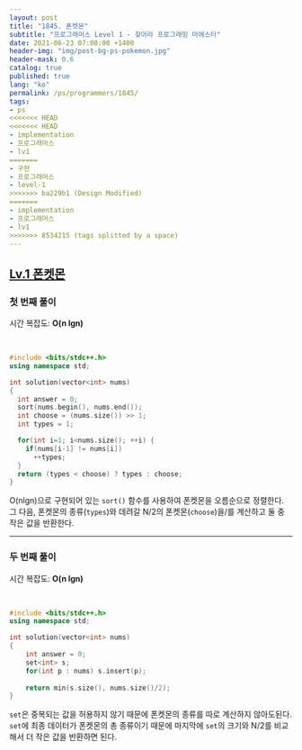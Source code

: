 ```yaml
---
layout: post
title: "1845. 폰켓몬"
subtitle: "프로그래머스 Level 1 - 찾아라 프로그래밍 마에스터"
date: 2021-06-23 07:00:00 +1400
header-img: "img/post-bg-ps-pokemon.jpg"
header-mask: 0.6
catalog: true
published: true
lang: "ko"
permalink: /ps/programmers/1845/
tags:
- ps
<<<<<<< HEAD
<<<<<<< HEAD
- implementation
- 프로그래머스
- lv1
=======
- 구현
- 프로그래머스
- level-1
>>>>>>> ba229b1 (Design Modified)
=======
- implementation
- 프로그래머스
- lv1
>>>>>>> 8534215 (tags splitted by a space)
---
```


## [Lv.1 폰켓몬](https://programmers.co.kr/learn/courses/30/lessons/1845)

### 첫 번째 풀이

시간 복잡도: **O(n lgn)**

<br> 

```cpp
#include <bits/stdc++.h>
using namespace std;

int solution(vector<int> nums)
{
  int answer = 0;
  sort(nums.begin(), nums.end());
  int choose = (nums.size()) >> 1;
  int types = 1;

  for(int i=1; i<nums.size(); ++i) {
    if(nums[i-1] != nums[i])
      ++types;
  }
  return (types < choose) ? types : choose;
}
```

O(nlgn)으로 구현되어 있는 `sort()` 함수를 사용하여 폰켓몬을 오름순으로 정렬한다. 그 다음, 폰켓몬의 종류(`types`)와 데려갈 N/2의 폰켓몬(`choose`)을/를 계산하고 둘 중 작은 값을 반환한다. 

<hr>

### 두 번째 풀이

시간 복잡도: **O(n lgn)**

<br>

```cpp
#include <bits/stdc++.h>
using namespace std;

int solution(vector<int> nums)
{
    int answer = 0;
    set<int> s;
    for(int p : nums) s.insert(p);
    
    return min(s.size(), nums.size()/2);
}
```

`set`은 중복되는 값을 허용하지 않기 때문에 폰켓몬의 종류를 따로 계산하지 않아도된다. `set`에 최종 데이터가 폰켓몬의 총 종류이기 때문에 마지막에 `set`의 크기와 N/2를 비교해서 더 작은 값을 반환하면 된다.